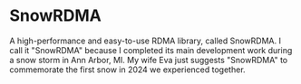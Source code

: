 # SnowRDMA
A high-performance and easy-to-use RDMA library, called SnowRDMA. I call it "SnowRDMA" because I completed its main development work during     a snow storm in Ann Arbor, MI. My wife Eva just suggests "SnowRDMA" to commemorate the first snow in 2024 we experienced together.
